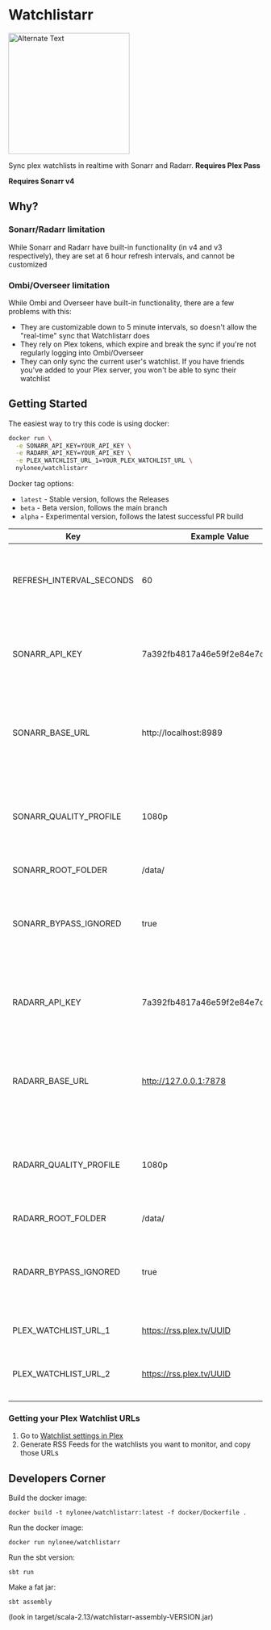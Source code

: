 # Watchlistarr

<img src="watchlistarr.png" alt="Alternate Text" width="240"/>

Sync plex watchlists in realtime with Sonarr and Radarr. **Requires Plex Pass**

**Requires Sonarr v4**

## Why?

### Sonarr/Radarr limitation

While Sonarr and Radarr have built-in functionality (in v4 and v3 respectively), they are set at 6 hour refresh
intervals, and cannot be customized

### Ombi/Overseer limitation

While Ombi and Overseer have built-in functionality, there are a few problems with this:

* They are customizable down to 5 minute intervals, so doesn't allow the "real-time" sync that Watchlistarr does
* They rely on Plex tokens, which expire and break the sync if you're not regularly logging into Ombi/Overseer
* They can only sync the current user's watchlist. If you have friends you've added to your Plex server, you won't be
  able to sync their watchlist

## Getting Started

The easiest way to try this code is using docker:

```bash
docker run \
  -e SONARR_API_KEY=YOUR_API_KEY \
  -e RADARR_API_KEY=YOUR_API_KEY \
  -e PLEX_WATCHLIST_URL_1=YOUR_PLEX_WATCHLIST_URL \
  nylonee/watchlistarr
```

Docker tag options:

* `latest` - Stable version, follows the Releases
* `beta` - Beta version, follows the main branch
* `alpha` - Experimental version, follows the latest successful PR build

| Key                      | Example Value                    | Optional | Description                                                                   |
|--------------------------|----------------------------------|----------|-------------------------------------------------------------------------------|
| REFRESH_INTERVAL_SECONDS | 60                               | Yes      | Number of seconds to wait in between checking the watchlist                   |
| SONARR_API_KEY           | 7a392fb4817a46e59f2e84e7d5f021bc | No       | API key for Sonarr, found in your Sonarr UI -> General settings               |
| SONARR_BASE_URL          | http://localhost:8989            | Yes      | Base URL for Sonarr, including the 'http' and port and any configured urlbase |
| SONARR_QUALITY_PROFILE   | 1080p                            | Yes      | Quality profile for Sonarr, found in your Sonarr UI -> Profiles settings      |
| SONARR_ROOT_FOLDER       | /data/                           | Yes      | Root folder for Sonarr                                                        |
| SONARR_BYPASS_IGNORED    | true                             | Yes      | Boolean flag to bypass tv shows that are on the Sonarr Exclusion List         |
| RADARR_API_KEY           | 7a392fb4817a46e59f2e84e7d5f021bc | No       | API key for Radarr, found in your Radarr UI -> General settings               |
| RADARR_BASE_URL          | http://127.0.0.1:7878            | Yes      | Base URL for Radarr, including the 'http' and port and any configured urlbase |
| RADARR_QUALITY_PROFILE   | 1080p                            | Yes      | Quality profile for Radarr, found in your Radarr UI -> Profiles settings      |
| RADARR_ROOT_FOLDER       | /data/                           | Yes      | Root folder for Radarr                                                        |
| RADARR_BYPASS_IGNORED    | true                             | Yes      | Boolean flag to bypass movies that are on the Radarr Exclusion List           |
| PLEX_WATCHLIST_URL_1     | https://rss.plex.tv/UUID         | No       | First Plex Watchlist URL                                                      |
| PLEX_WATCHLIST_URL_2     | https://rss.plex.tv/UUID         | Yes      | Second Plex Watchlist URL (if applicable)                                     |

### Getting your Plex Watchlist URLs

1. Go to [Watchlist settings in Plex](https://app.plex.tv/desktop/#!/settings/watchlist)
2. Generate RSS Feeds for the watchlists you want to monitor, and copy those URLs

## Developers Corner

Build the docker image:

```
docker build -t nylonee/watchlistarr:latest -f docker/Dockerfile .
```

Run the docker image:

```
docker run nylonee/watchlistarr
```

Run the sbt version:

```
sbt run
```

Make a fat jar:

```
sbt assembly
```

(look in target/scala-2.13/watchlistarr-assembly-VERSION.jar)
